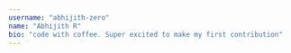 ```yaml
---
username: "abhijith-zero"
name: "Abhijith R"
bio: "code with coffee. Super excited to make my first contribution"
---
```

